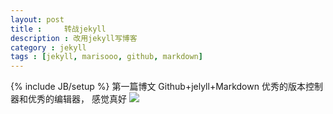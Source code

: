 ```yaml
---
layout: post
title : 	转战jekyll
description : 改用jekyll写博客
category : jekyll
tags : [jekyll, marisooo, github, markdown]
---
```

{% include JB/setup %}
第一篇博文
Github+jelyll+Markdown
优秀的版本控制器和优秀的编辑器，
感觉真好
<a href="" target="_blank"><img src="http://38.media.tumblr.com/cd185de01d048ec0c6f8e17afcbcded9/tumblr_n7fgm42wxi1st5lhmo1_1280.jpg"/></a>
